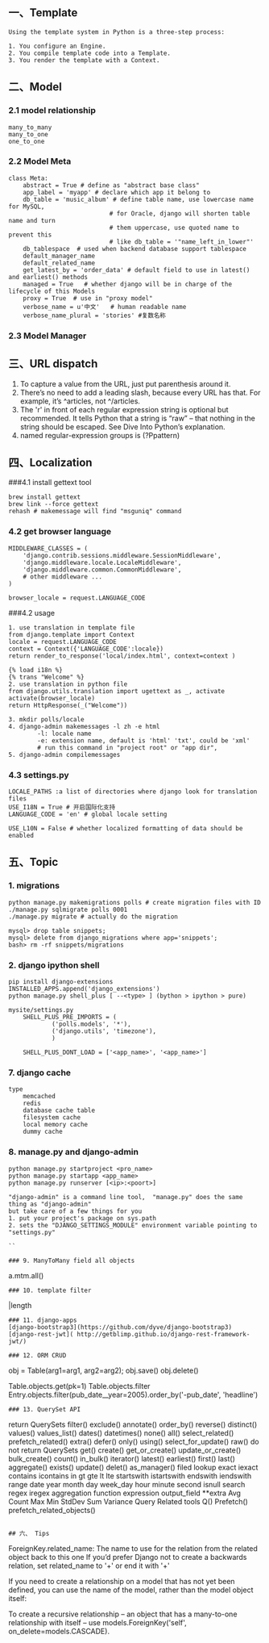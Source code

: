 ## 一、Template
```
Using the template system in Python is a three-step process:

1. You configure an Engine.
2. You compile template code into a Template.
3. You render the template with a Context.
```
## 二、Model
### 2.1 model relationship
```
many_to_many
many_to_one
one_to_one
```
### 2.2 Model Meta
```
class Meta:
    abstract = True # define as "abstract base class"
    app_label = 'myapp' # declare which app it belong to
    db_table = 'music_album' # define table name, use lowercase name for MySQL, 
                            # for Oracle, django will shorten table name and turn 
                            # them uppercase, use quoted name to prevent this 
                            # like db_table = '"name_left_in_lower"'
    db_tablespace  # used when backend database support tablespace
    default_manager_name
    default_related_name
    get_latest_by = 'order_data' # default field to use in latest() and earliest() methods
    managed = True   # whether django will be in charge of the lifecycle of this Models
    proxy = True  # use in "proxy model"
    verbose_name = u'中文'   # human readable name
    verbose_name_plural = 'stories' #复数名称
```
### 2.3 Model Manager
## 三、URL dispatch
1. To capture a value from the URL, just put parenthesis around it.  
2. There’s no need to add a leading slash, because every URL has that. For example, it’s ^articles, not ^/articles.  
3. The 'r' in front of each regular expression string is optional but recommended. It tells Python that a string is “raw” – that nothing in the string should be escaped. See Dive Into Python’s explanation.  
4. named regular-expression groups is (?P<name>pattern)  

## 四、Localization
###4.1 install gettext tool
```
brew install gettext
brew link --force gettext
rehash # makemessage will find "msguniq" command
```
### 4.2 get browser language
```
MIDDLEWARE_CLASSES = (
    'django.contrib.sessions.middleware.SessionMiddleware',
    'django.middleware.locale.LocaleMiddleware',
    'django.middleware.common.CommonMiddleware',
    # other middleware ...
)

browser_locale = request.LANGUAGE_CODE
```
###4.2 usage
```
1. use translation in template file
from django.template import Context
locale = request.LANGUAGE_CODE 
context = Context({'LANGUAGE_CODE':locale})
return render_to_response('local/index.html', context=context )

{% load i18n %}
{% trans "Welcome" %}
2. use translation in python file
from django.utils.translation import ugettext as _, activate
activate(browser_locale)
return HttpResponse(_("Welcome"))

3. mkdir polls/locale
4. django-admin makemessages -l zh -e html 
        -l: locale name
        -e: extension name, default is 'html' 'txt', could be 'xml'
        # run this command in "project root" or "app dir", 
5. django-admin compilemessages

```
### 4.3 settings.py
```
LOCALE_PATHS :a list of directories where django look for translation files
USE_I18N = True # 开启国际化支持
LANGUAGE_CODE = 'en' # global locale setting

USE_L10N = False # whether localized formatting of data should be enabled
```

## 五、Topic
### 1. migrations
```
python manage.py makemigrations polls # create migration files with ID
./manage.py sqlmigrate polls 0001
./manage.py migrate # actually do the migration

mysql> drop table snippets;
mysql> delete from django_migrations where app='snippets';
bash> rm -rf snippets/migrations
```
### 2. django ipython shell
```
pip install django-extensions
INSTALLED_APPS.append('django_extensions')
python manage.py shell_plus [ --<type> ] (bython > ipython > pure)

mysite/settings.py
    SHELL_PLUS_PRE_IMPORTS = (
            ('polls.models', '*'),
            ('django.utils', 'timezone'),
            )

    SHELL_PLUS_DONT_LOAD = ['<app_name>', '<app_name>']

```
### 7. django cache
```
type
    memcached
    redis
    database cache table
    filesystem cache
    local memory cache
    dummy cache
```
### 8. manage.py and django-admin
```
python manage.py startproject <pro_name>
python manage.py startapp <app_name>
python manage.py runserver [<ip>:<poort>]

"django-admin" is a command line tool,  "manage.py" does the same thing as "django-admin"
but take care of a few things for you
1. put your project's package on sys.path
2. sets the "DJANGO_SETTINGS_MODULE" environment variable pointing to "settings.py"

``

### 9. ManyToMany field all objects
```
a.mtm.all()
```
### 10. template filter
```
|length
```
### 11. django-apps
[django-bootstrap3](https://github.com/dyve/django-bootstrap3)
[django-rest-jwt]( http://getblimp.github.io/django-rest-framework-jwt/)

### 12. ORM CRUD
```
obj = Table(arg1=arg1, arg2=arg2); obj.save()
obj.delete()

Table.objects.get(pk=1)
Table.objects.filter
Entry.objects.filter(pub_date__year=2005).order_by('-pub_date', 'headline')
```
### 13. QuerySet API
```
return QuerySets
    filter()
    exclude()
    annotate()
    order_by()
    reverse()
    distinct()
    values()
    values_list()
    dates()
    datetimes()
    none()
    all()
    select_related()
    prefetch_related()
    extra()
    defer()
    only()
    using()
    select_for_update()
    raw()
do not return QuerySets
    get()
    create()
    get_or_create()
    update_or_create()
    bulk_create()
    count()
    in_bulk()
    iterator()
    latest()
    earliest()
    first()
    last()
    aggregate()
    exists()
    update()
    delet()
    as_manager()
filed lookup
    exact
    iexact
    contains
    icontains
    in
    gt
    gte
    lt
    lte
    startswith
    istartswith
    endswith
    iendswith
    range
    date
    year
    month
    day
    week_day
    hour
    minute
    second
    isnull
    search
    regex
    iregex
aggregation function
    expression
    output_field
    **extra
    Avg
    Count
    Max
    Min
    StdDev
    Sum
    Variance
Query Related tools
    Q()
    Prefetch()
    prefetch_related_objects()
```

## 六、 Tips
```
ForeignKey.related_name: The name to use for the relation from the related object back to this one
If you’d prefer Django not to create a backwards relation, set related_name to '+' or end it with '+'

If you need to create a relationship on a model that has not yet been defined, you can use the name of the model, rather than the model object itself:

To create a recursive relationship – an object that has a many-to-one relationship with itself – use models.ForeignKey('self', on_delete=models.CASCADE).
```
